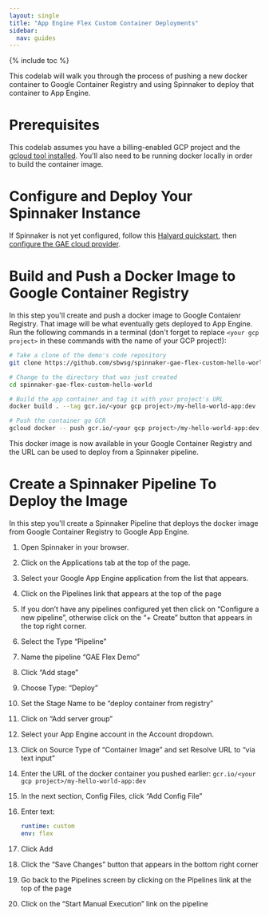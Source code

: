 ```yaml
---
layout: single
title: "App Engine Flex Custom Container Deployments"
sidebar:
  nav: guides
---
```


{% include toc %}

This codelab will walk you through the process of pushing a new docker container
to Google Container Registry and using Spinnaker to deploy that container to
App Engine.

# Prerequisites
This codelab assumes you have a billing-enabled GCP project and the
[gcloud tool installed](https://cloud.google.com/sdk/gcloud/). You'll also need to
be running docker locally in order to build the container image.

# Configure and Deploy Your Spinnaker Instance
If Spinnaker is not yet configured, follow this [Halyard quickstart](https://www.spinnaker.io/setup/quickstart/halyard-gce/),
then [configure the GAE cloud provider](https://www.spinnaker.io/setup/install/providers/appengine/).

# Build and Push a Docker Image to Google Container Registry
In this step you'll create and push a docker image to Google Contaienr Registry. That image
will be what eventually gets deployed to App Engine. Run the following commands in a terminal
(don't forget to replace `<your gcp project>` in these commands with the name of your GCP project!):

```bash
# Take a clone of the demo's code repository
git clone https://github.com/sbwsg/spinnaker-gae-flex-custom-hello-world.get

# Change to the directory that was just created
cd spinnaker-gae-flex-custom-hello-world

# Build the app container and tag it with your project's URL
docker build . --tag gcr.io/<your gcp project>/my-hello-world-app:dev

# Push the container go GCR
gcloud docker -- push gcr.io/<your gcp project>/my-hello-world-app:dev
```

This docker image is now available in your Google Container Registry and the URL
can be used to deploy from a Spinnaker pipeline.

# Create a Spinnaker Pipeline To Deploy the Image
In this step you'll create a Spinnaker Pipeline that deploys the docker image from
Google Container Registry to Google App Engine.

1. Open Spinnaker in your browser.
2. Click on the Applications tab at the top of the page.
3. Select your Google App Engine application from the list that appears.
4. Click on the Pipelines link that appears at the top of the page
5. If you don’t have any pipelines configured yet then click on “Configure a new pipeline”, otherwise click on the “+ Create” button that appears in the top right corner.
6. Select the Type “Pipeline”
7. Name the pipeline “GAE Flex Demo”
8. Click “Add stage”
9. Choose Type: “Deploy”
10. Set the Stage Name to be “deploy container from registry”
11. Click on “Add server group”
12. Select your App Engine account in the Account dropdown.
13. Click on Source Type of “Container Image” and set Resolve URL to “via text input”
14. Enter the URL of the docker container you pushed earlier: `gcr.io/<your gcp project>/my-hello-world-app:dev`
15. In the next section, Config Files, click “Add Config File”
16. Enter text:

    ```yaml
    runtime: custom
    env: flex
    ```

17. Click Add
18. Click the “Save Changes” button that appears in the bottom right corner
19. Go back to the Pipelines screen by clicking on the Pipelines link at the top of the page
20. Click on the “Start Manual Execution” link on the pipeline
